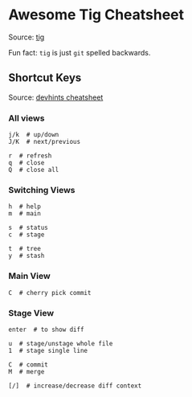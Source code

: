 # Awesome Tig Cheatsheet
Source: [tig](https://jonas.github.io/tig/)

Fun fact: `tig` is just `git` spelled backwards.

## Shortcut Keys
Source: [devhints cheatsheet](https://devhints.io/tig)

### All views

```
j/k  # up/down
J/K  # next/previous

r  # refresh
q  # close
Q  # close all
```

### Switching Views

```
h  # help
m  # main

s  # status
c  # stage

t  # tree
y  # stash
```

### Main View

```
C  # cherry pick commit
```

### Stage View

```
enter  # to show diff

u  # stage/unstage whole file
1  # stage single line

C  # commit
M  # merge

[/]  # increase/decrease diff context
```
